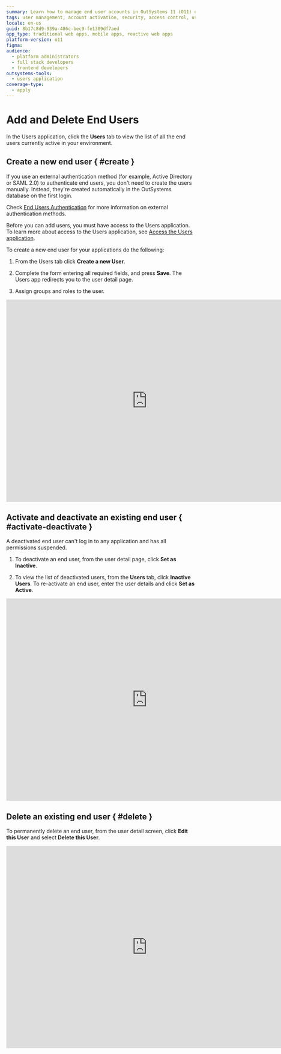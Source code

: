 ```yaml
---
summary: Learn how to manage end user accounts in OutSystems 11 (O11) using the Users application for creation, activation, deactivation, and deletion.
tags: user management, account activation, security, access control, user roles
locale: en-us
guid: 8b17c8d9-939a-486c-bec9-fe1309df7aed
app_type: traditional web apps, mobile apps, reactive web apps
platform-version: o11
figma:
audience:
  - platform administrators
  - full stack developers
  - frontend developers
outsystems-tools:
  - users application
coverage-type:
  - apply
---
```


# Add and Delete End Users


In the Users application, click the **Users** tab to view the list of all the end users currently active in your environment.

## Create a new end user { #create }

<div class="info" markdown="1">

If you use an external authentication method (for example, Active Directory or SAML 2.0) to authenticate end users, you don't need to create the users manually. Instead, they're created automatically in the OutSystems database on the first login.

Check [End Users Authentication](end-user-authentication/intro.md) for more information on external authentication methods.

</div>

Before you can add users, you must have access to the Users application. To learn more about access to the Users application, see [Access the Users application](accessing-users.md).

To create a new end user for your applications do the following:

1. From the Users tab click **Create a new User**.

1. Complete the form entering all required fields, and press **Save**. The Users app redirects you to the user detail page.

1. Assign groups and roles to the user.

<iframe src="https://player.vimeo.com/video/823688722" width="750" height="538" frameborder="0" allow="autoplay; fullscreen" allowfullscreen="">Video demonstrating creating a user</iframe>

## Activate and deactivate an existing end user { #activate-deactivate }

A deactivated end user can't log in to any application and has all permissions suspended.
  
1. To deactivate an end user, from the user detail page, click **Set as Inactive**.

1. To view the list of deactivated users, from the **Users** tab, click **Inactive Users**. To re-activate an end user, enter the user details and click **Set as Active**.

<iframe src="https://player.vimeo.com/video/823688669" width="750" height="538" frameborder="0" allow="autoplay; fullscreen" allowfullscreen="">Video demonstrating deactivating a user</iframe>

## Delete an existing end user { #delete }

To permanently delete an end user, from the user detail screen, click **Edit this User** and select **Delete this User**.

<iframe src="https://player.vimeo.com/video/823688619" width="750" height="538" frameborder="0" allow="autoplay; fullscreen" allowfullscreen="">Video demonstrating deleting a user</iframe>
